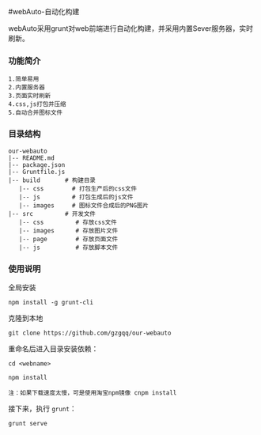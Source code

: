 #webAuto-自动化构建

webAuto采用grunt对web前端进行自动化构建，并采用内置Sever服务器，实时刷新。

### 功能简介

```
1.简单易用
2.内置服务器
3.页面实时刷新
4.css,js打包并压缩
5.自动合并图标文件
```

### 目录结构

```
our-webauto
|-- README.md
|-- package.json
|-- Gruntfile.js
|-- build       # 构建目录
   |-- css        # 打包生产后的css文件
   |-- js         # 打包生成后的js文件
   |-- images     # 图标文件合成后的PNG图片
|-- src         # 开发文件
   |-- css         # 存放css文件
   |-- images      # 存放图片文件
   |-- page        # 存放页面文件
   |-- js          # 存放脚本文件

```

### 使用说明

全局安装
```
npm install -g grunt-cli
```

克隆到本地
```
git clone https://github.com/gzgqq/our-webauto
```
重命名后进入目录安装依赖：

```
cd <webname>

npm install

注：如果下载速度太慢，可是使用淘宝npm镜像 cnpm install
```

接下来，执行 `grunt`：

```
grunt serve
```